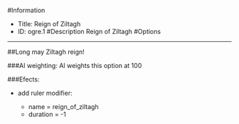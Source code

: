 #Information
 - Title: Reign of Ziltagh
 - ID: ogre.1
#Description
Reign of Ziltagh
#Options

___
##Long may Ziltagh reign!

###AI weighting:
AI weights this option at 100


###Efects:<ul><li>add ruler modifier:</li><ul><li>name = reign_of_ziltagh</li><li>duration = -1</li></ul></ul>
